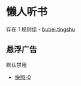 # 懒人听书

存在 1 规则组 - [bubei.tingshu](/src/apps/bubei.tingshu.ts)

## 悬浮广告

默认禁用

- [快照-0](https://i.gkd.li/import/13348489)
